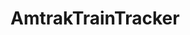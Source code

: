 
# AmtrakTrainTracker


<!-- I travel home from college via Amtrak, and at the station I have a very slow data connection, and as a result I have no clue where my train is. The Official Amtrak Train Tracker is extremely data-intensive and takes a very long time to load on the occasions it does. I needed a lightweight website that I can use so I built this! It's an extremely lightweight app that uses the [Amtraker API](https://github.com/piemadd/Piero-Amtrak-API-Docs)  to gather train information, map it, and display it in a nice format!  -->